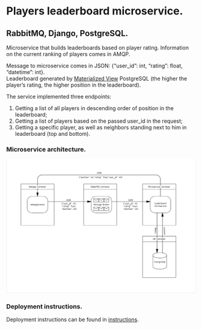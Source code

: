 # Players leaderboard microservice.
## RabbitMQ, Django, PostgreSQL.
Microservice that builds leaderboards based on player rating. Information on the current ranking of players comes in AMQP.

Message to microservice comes in JSON: {“user_id”: int, “rating”: float, “datetime”: int<timestamp>}.
<br>
Leaderboard generated  by [Materialized View](https://postgrespro.ru/docs/postgrespro/9.5/rules-materializedviews) PostgreSQL (the higher the player’s rating, the
higher position in the leaderboard).

The service implemented three endpoints:
1) Getting a list of all players in descending order of position in the leaderboard;
2) Getting a list of players based on the passed user_id in the request;
3) Getting a specific player, as well as neighbors standing next to him in leaderboard (top and bottom).

### Microservice architecture.
![Microservice architecture](Instructions/micro_architecture.png)
### Deployment instructions.
Deployment instructions can be found in [instructions](Instructions/deploy_instruction.md).